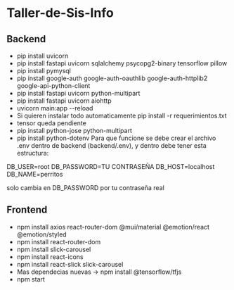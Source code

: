 # Taller-de-Sis-Info

## Backend
- pip install uvicorn
- pip install fastapi uvicorn sqlalchemy psycopg2-binary tensorflow pillow
- pip install pymysql
- pip install google-auth google-auth-oauthlib google-auth-httplib2 google-api-python-client
- pip install fastapi uvicorn python-multipart
- pip install fastapi uvicorn aiohttp
- uvicorn main:app --reload
- Si quieren instalar todo automaticamente  pip install -r requerimientos.txt
- tensor queda pendiente
- pip install python-jose python-multipart
- pip install python-dotenv
Para que funcione se debe crear el archivo .env dentro de backend (backend/.env), y dentro debe tener esta estructura:

DB_USER=root
DB_PASSWORD=TU CONTRASEÑA
DB_HOST=localhost
DB_NAME=perritos

solo cambia en DB_PASSWORD por tu contraseña real

## Frontend
- npm install axios react-router-dom @mui/material @emotion/react @emotion/styled
- npm install react-router-dom
- npm install slick-carousel
- npm install react-icons
- npm install react-slick slick-carousel
- Mas dependecias nuevas -> npm install @tensorflow/tfjs
- npm start
